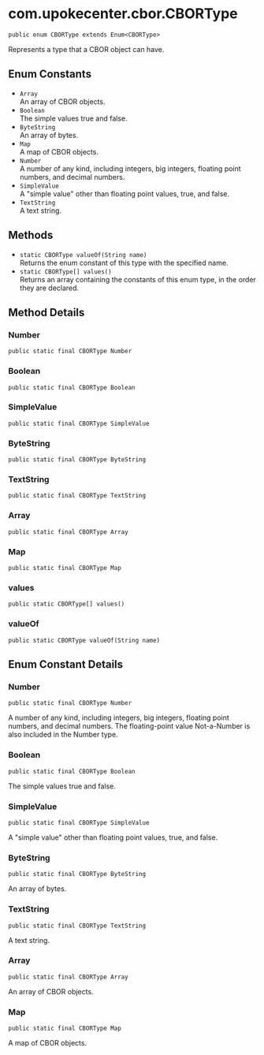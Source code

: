 # com.upokecenter.cbor.CBORType

    public enum CBORType extends Enum<CBORType>

Represents a type that a CBOR object can have.

## Enum Constants

* `Array`<br>
 An array of CBOR objects.
* `Boolean`<br>
 The simple values true and false.
* `ByteString`<br>
 An array of bytes.
* `Map`<br>
 A map of CBOR objects.
* `Number`<br>
 A number of any kind, including integers, big integers, floating point
 numbers, and decimal numbers.
* `SimpleValue`<br>
 A "simple value" other than floating point values, true, and
 false.
* `TextString`<br>
 A text string.

## Methods

* `static CBORType valueOf​(String name)`<br>
 Returns the enum constant of this type with the specified name.
* `static CBORType[] values()`<br>
 Returns an array containing the constants of this enum type, in
the order they are declared.

## Method Details

### Number
    public static final CBORType Number
### Boolean
    public static final CBORType Boolean
### SimpleValue
    public static final CBORType SimpleValue
### ByteString
    public static final CBORType ByteString
### TextString
    public static final CBORType TextString
### Array
    public static final CBORType Array
### Map
    public static final CBORType Map
### values
    public static CBORType[] values()
### valueOf
    public static CBORType valueOf​(String name)
## Enum Constant Details

### Number
    public static final CBORType Number
A number of any kind, including integers, big integers, floating point
 numbers, and decimal numbers. The floating-point value Not-a-Number
 is also included in the Number type.
### Boolean
    public static final CBORType Boolean
The simple values true and false.
### SimpleValue
    public static final CBORType SimpleValue
A &#x22;simple value&#x22; other than floating point values, true, and
 false.
### ByteString
    public static final CBORType ByteString
An array of bytes.
### TextString
    public static final CBORType TextString
A text string.
### Array
    public static final CBORType Array
An array of CBOR objects.
### Map
    public static final CBORType Map
A map of CBOR objects.
